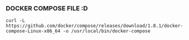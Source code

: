 ### DOCKER COMPOSE FILE :D
```curl -L https://github.com/docker/compose/releases/download/1.8.1/docker-compose-Linux-x86_64 -o /usr/local/bin/docker-compose```
